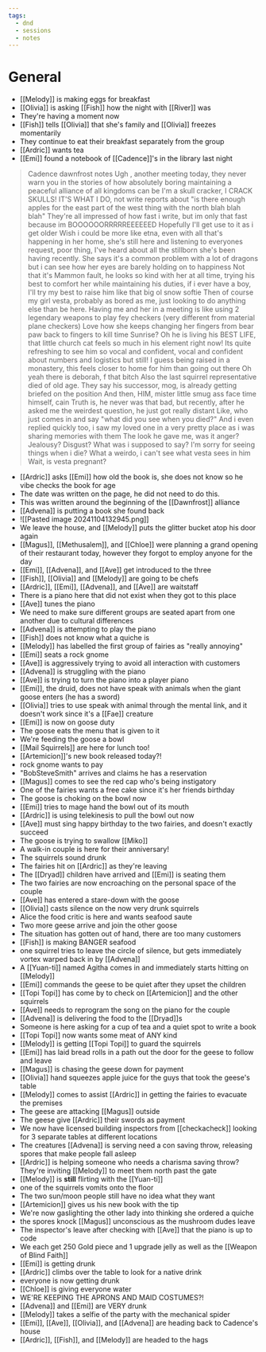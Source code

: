```yaml
---
tags:
  - dnd
  - sessions
  - notes
---
```

# General
- [[Melody]] is making eggs for breakfast
- [[Olivia]] is asking [[Fish]] how the night with [[River]] was
- They're having a moment now
- [[Fish]] tells [[Olivia]] that she's family and [[Olivia]] freezes momentarily
- They continue to eat their breakfast separately from the group
- [[Ardric]] wants tea
- [[Emi]] found a notebook of [[Cadence]]'s in the library last night
> 	 Cadence dawnfrost notes Ugh , another meeting today, they never warn you in the stories of how absolutely boring maintaining a peaceful alliance of all kingdoms can be I'm a skull cracker, I CRACK SKULLS! IT'S WHAT I DO, not write reports about "is there enough apples for the east part of the west thing with the north blah blah blah" They're all impressed of how fast i write, but im only that fast because im BOOOOOORRRRREEEEEED Hopefully I'll get use to it as i get older Wish i could be more like etna, even with all that's happening in her home, she's still here and listening to everyones request, poor thing, I've heard about all the stillborn she's been having recently. She says it's a common problem with a lot of dragons but i can see how her eyes are barely holding on to happiness Not that it's Mammon fault, he looks so kind with her at all time, trying his best to comfort her while maintaining his duties, if i ever have a boy, I'll try my best to raise him like that big ol snow softie Then of course my girl vesta, probably as bored as me, just looking to do anything else than be here. Having me and her in a meeting is like using 2 legendary weapons to play fey checkers (very different from material plane checkers) Love how she keeps changing her fingers from bear paw back to fingers to kill time Sunrise? Oh he is living his BEST LIFE, that little church cat feels so much in his element right now! Its quite refreshing to see him so vocal and confident, vocal and confident about numbers and logistics but still! I guess being raised in a monastery, this feels closer to home for him than going out there Oh yeah there is deborah, f that bitch Also the last squirrel representative died of old age. They say his successor, mog, is already getting briefed on the position And then, HIM, mister little smug ass face time himself, cain Truth is, he never was that bad, but recently, after he asked me the weirdest question, he just got really distant 
> 	 Like, who just comes in and say "what did you see when you died?" And i even replied quickly too, i saw my loved one in a very pretty place as i was sharing memories with them The look he gave me, was it anger? Jealousy? Disgust? What was i supposed to say? I'm sorry for seeing things when i die? What a weirdo, i can't see what vesta sees in him Wait, is vesta pregnant?

- [[Ardric]] asks [[Emi]] how old the book is, she does not know so he vibe checks the book for age
- The date was written on the page, he did not need to do this.
- This was written around the beginning of the [[Dawnfrost]] alliance
- [[Advena]] is putting a book she found back
- ![[Pasted image 20241104132945.png]]
- We leave the house, and [[Melody]] puts the glitter bucket atop his door again
- [[Magus]], [[Methusalem]], and [[Chloe]] were planning a grand opening of their restaurant today, however they forgot to employ anyone for the day
- [[Emi]], [[Advena]], and [[Ave]] get introduced to the three
- [[Fish]], [[Olivia]] and [[Melody]] are going to be chefs
- [[Ardric]], [[Emi]], [[Advena]], and [[Ave]] are waitstaff
- There is a piano here that did not exist when they got to this place
- [[Ave]] tunes the piano
- We need to make sure different groups are seated apart from one another due to cultural differences
- [[Advena]] is attempting to play the piano
- [[Fish]] does not know what a quiche is
- [[Melody]] has labelled the first group of fairies as "really annoying"
- [[Emi]] seats a rock gnome
- [[Ave]] is aggressively trying to avoid all interaction with customers
- [[Advena]] is struggling with the piano
- [[Ave]] is trying to turn the piano into a player piano
- [[Emi]], the druid, does not have speak with animals when the giant goose enters (he has a sword)
- [[Olivia]] tries to use speak with animal through the mental link, and it doesn't work since it's a [[Fae]] creature
- [[Emi]] is now on goose duty
- The goose eats the menu that is given to it
- We're feeding the goose a bowl
- [[Mail Squirrels]] are here for lunch too!
- [[Artemicion]]'s new book released today?!
- rock gnome wants to pay
- "BobSteveSmith" arrives and claims he has a reservation
- [[Magus]] comes to see the red cap who's being instigatory
- One of the fairies wants a free cake since it's her friends birthday
- The goose is choking on the bowl now
- [[Emi]] tries to mage hand the bowl out of its  mouth
- [[Ardric]] is using telekinesis to pull the bowl out now
- [[Ave]] must sing happy birthday to the two fairies, and doesn't exactly succeed
- The goose is trying to swallow [[Miko]]
- A walk-in couple is here for their anniversary!
- The squirrels sound drunk
- The fairies hit on [[Ardric]] as they're leaving
- The [[Dryad]] children have arrived and [[Emi]] is seating them
- The two fairies are now encroaching on the personal space of the couple
- [[Ave]] has entered a stare-down with the goose
- [[Olivia]] casts silence on the now very drunk squirrels
- Alice the food critic is here and wants seafood saute
- Two more geese arrive and join the other goose
- The situation has gotten out of hand, there are too many customers
- [[Fish]] is making BANGER seafood
- one squirrel tries to leave the circle of silence, but gets immediately vortex warped back in by [[Advena]]
- A [[Yuan-ti]] named Agitha comes in and immediately starts hitting on [[Melody]]
- [[Emi]] commands the geese to be quiet after they upset the children
- [[Topi Topi]] has come by to check on [[Artemicion]] and the other squirrels
- [[Ave]] needs to reprogram the song on the piano for the couple
- [[Advena]] is delivering the food to the [[Dryad]]s
- Someone is here asking for a cup of tea and a quiet spot to write a book
- [[Topi Topi]] now wants some meat of ANY kind
- [[Melody]] is getting [[Topi Topi]] to guard the squirrels
- [[Emi]] has laid bread rolls in a path out the door for the geese to follow and leave
- [[Magus]] is chasing the geese down for payment
- [[Olivia]] hand squeezes apple juice for the guys that took the geese's table
- [[Melody]] comes to assist [[Ardric]] in getting the fairies to evacuate the premises
- The geese are attacking [[Magus]] outside
- The geese give [[Ardric]] their swords as payment
- We now have licensed building inspectors from [[checkacheck]] looking for 3 separate tables at different locations
- The creatures [[Advena]] is serving need a con saving throw, releasing spores that make people fall asleep
- [[Ardric]] is helping someone who needs a charisma saving throw? They're inviting [[Melody]] to meet them north past the gate
- [[Melody]] is **still** flirting with the [[Yuan-ti]]
- one of the squirrels vomits onto the floor
- The two sun/moon people still have no idea what they want
- [[Artemicion]] gives us his new book with the tip
- We're now gaslighting the other lady into thinking she ordered a quiche
- the spores knock [[Magus]] unconscious as the mushroom dudes leave
- The inspector's leave after checking with [[Ave]] that the piano is up to code
- We each get 250 Gold piece and 1 upgrade jelly as well as the [[Weapon of Blind Faith]]
- [[Emi]] is getting drunk
- [[Ardric]] climbs over the table to look for a native drink
- everyone is now getting drunk
- [[Chloe]] is giving everyone water
- WE'RE KEEPING THE APRONS AND MAID COSTUMES?!
- [[Advena]] and [[Emi]] are VERY drunk
- [[Melody]] takes a selfie of the party with the mechanical spider
- [[Emi]], [[Ave]], [[Olivia]], and [[Advena]] are heading back to Cadence's house
- [[Ardric]], [[Fish]], and [[Melody]] are headed to the hags